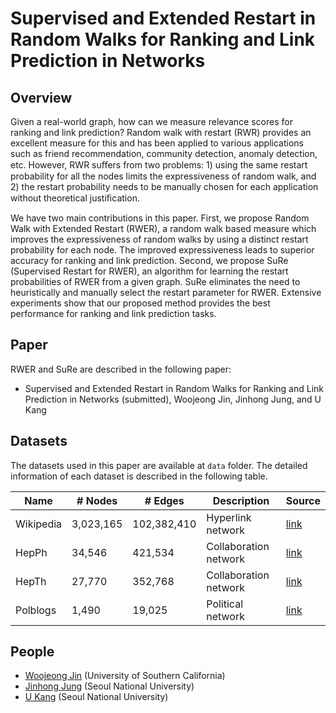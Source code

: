 # Supervised and Extended Restart in Random Walks for Ranking and Link Prediction in Networks

## Overview
Given a real-world graph, how can we measure relevance scores for ranking and link prediction? Random walk with restart (RWR) provides an excellent measure for this and has been applied to various applications such as friend recommendation, community detection, anomaly detection, etc. However, RWR suﬀers from two problems: 1) using the same restart probability for all the nodes limits the expressiveness of random walk, and 2) the restart probability needs to be manually chosen for each application without theoretical justiﬁcation. 

We have two main contributions in this paper. First, we propose Random Walk with Extended Restart (RWER), a random walk based measure which improves the expressiveness of random walks by using a distinct restart probability for each node. The improved expressiveness leads to superior accuracy for ranking and link prediction. Second, we propose SuRe (Supervised Restart for RWER), an algorithm for learning the restart probabilities of RWER from a given graph. SuRe eliminates the need to heuristically and manually select the restart parameter for RWER. Extensive experiments show that our proposed method provides the best performance for ranking and link prediction tasks. 

## Paper
RWER and SuRe are described in the following paper:
* Supervised and Extended Restart in Random Walks for Ranking and Link Prediction in Networks (submitted), Woojeong Jin, Jinhong Jung, and U Kang

## Datasets

The datasets used in this paper are available at `data` folder. 
The detailed information of each dataset is described in the following table.

| Name | # Nodes | # Edges | Description | Source |
|------|---------|---------|-------------|--------|
| Wikipedia | 3,023,165 | 102,382,410 | Hyperlink network | [link](https://datalab.snu.ac.kr/sure/h%C2%8Attps://dumps.wikimedia.org/) |
| HepPh | 34,546 | 421,534 | Collaboration network | [link](http://konect.uni-koblenz.de/networks/ca-cit-HepPh) |
| HepTh | 27,770 | 352,768 | Collaboration network | [link](http://konect.uni-koblenz.de/networks/ca-cit-HepTh) |
| Polblogs | 1,490 | 19,025	| Political network | [link](http://www-personal.umich.edu/~mejn/netdata/) |


## People
* [Woojeong Jin](http://datalab.snu.ac.kr/~woojung) (University of Southern California)
* [Jinhong Jung](http://datalab.snu.ac.kr/~jinhong) (Seoul National University)
* [U Kang](http://datalab.snu.ac.kr/~ukang) (Seoul National University)
